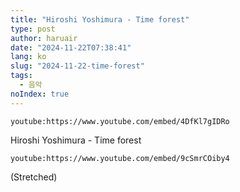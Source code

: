 ```yaml
---
title: "Hiroshi Yoshimura - Time forest"
type: post
author: haruair
date: "2024-11-22T07:38:41"
lang: ko
slug: "2024-11-22-time-forest"
tags:
  - 음악
noIndex: true
---
```


`youtube:https://www.youtube.com/embed/4DfKl7gIDRo`

Hiroshi Yoshimura - Time forest

`youtube:https://www.youtube.com/embed/9cSmrCOiby4`

(Stretched)

